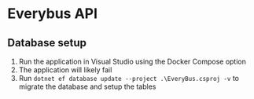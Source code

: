 # Everybus API

## Database setup
1. Run the application in Visual Studio using the Docker Compose option
2. The application will likely fail
3. Run `dotnet ef database update --project .\EveryBus.csproj -v` to migrate the database and setup the tables